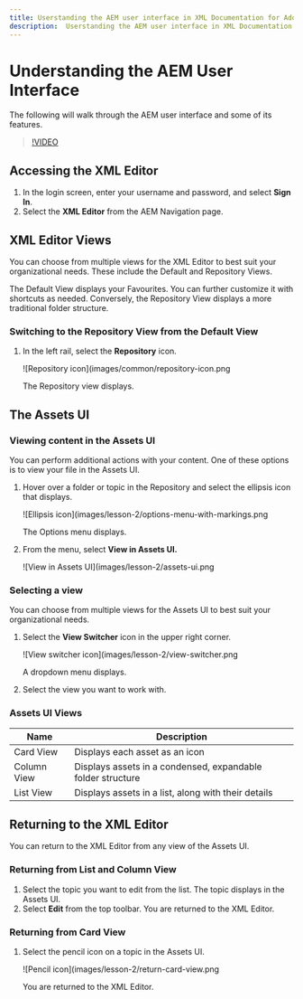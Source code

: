 ```yaml
---
title: Userstanding the AEM user interface in XML Documentation for Adobe Experience Manager Product Overview
description:  Userstanding the AEM user interface in XML Documentation for Adobe Experience Manager Product Overview
---
```


# Understanding the AEM User Interface

The following will walk through the AEM user interface and some of its features.

>[!VIDEO](https://video.tv.adobe.com/v/336659?quality=12&learn=on)

## Accessing the XML Editor

1. In the login screen, enter your username and password, and select **Sign In**.
2. Select the **XML Editor** from the AEM Navigation page.

## XML Editor Views

You can choose from multiple views for the XML Editor to best suit your organizational needs. These include the Default and Repository Views.

The Default View displays your Favourites. You can further customize it with shortcuts as needed. Conversely, the Repository View displays a more traditional folder structure.

### Switching to the Repository View from the Default View

1. In the left rail, select the **Repository** icon.
   
   ![Repository icon](images/common/repository-icon.png
   
   The Repository view displays.

## The Assets UI

### Viewing content in the Assets UI

You can perform additional actions with your content. One of these options is to view your file in the Assets UI.

1. Hover over a folder or topic in the Repository and select the ellipsis icon that displays.

   ![Ellipsis icon](images/lesson-2/options-menu-with-markings.png

   The Options menu displays.

1. From the menu, select **View in Assets UI.**

   ![View in Assets UI](images/lesson-2/assets-ui.png


### Selecting a view

You can choose from multiple views for the Assets UI to best suit your organizational needs.

1. Select the **View Switcher** icon in the upper right corner.

   ![View switcher icon](images/lesson-2/view-switcher.png

    A dropdown menu displays.

1. Select the view you want to work with.

### Assets UI Views

| Name | Description |
| --- | --- |
| Card View | Displays each asset as an icon |
| Column View | Displays assets in a condensed, expandable folder structure |
| List View | Displays assets in a list, along with their details |

## Returning to the XML Editor

You can return to the XML Editor from any view of the Assets UI.

### Returning from List and Column View

1. Select the topic you want to edit from the list.
 The topic displays in the Assets UI.
2. Select **Edit** from the top toolbar.
 You are returned to the XML Editor.

### Returning from Card View

1. Select the pencil icon on a topic in the Assets UI.

   ![Pencil icon](images/lesson-2/return-card-view.png

    You are returned to the XML Editor.
